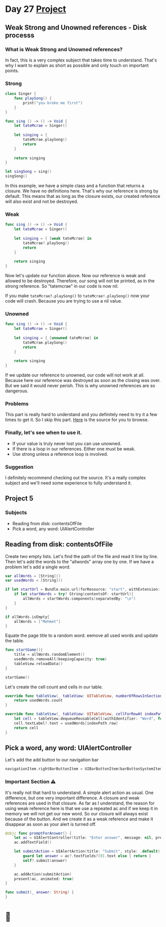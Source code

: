 # Day 27 <a href="https://github.com/devmehmetates/365-day-of-code/tree/main/Project/Day27-29"> Project </a>

##  Weak Strong and Unowned references - Disk processs

###  What is Weak Strong and Unowned references?
In fact, this is a very complex subject that takes time to understand. That's why I want to explain as short as possible and only touch on important points.

### Strong
```swift
class Singer {
    func playSong() {
        print("you broke me first")
    }
}

func sing () -> () -> Void {
    let tateMcrae = Singer()
    
    let singing = {
        tateMcrae.playSong()
        return
    }
    
    return singing
}

let singSong = sing()
singSong()
```
In this example, we have a simple class and a function that returns a closure. We have no definitions here. That's why our reference is strong by default.
This means that as long as the closure exists, our created reference will also exist and not be destroyed. 

### Weak

```swift
func sing () -> () -> Void {
    let tateMcrae = Singer()
    
    let singing = { [weak tateMcrae] in
        tateMcrae?.playSong()
        return
    }
    
    return singing
}
```
Now let's update our function above. Now our reference is weak and allowed to be destroyed. Therefore, our song will not be printed, as in the strong reference. So "tatemcrae" in our code is now nil. <br>

If you make <code>tateMcrae?.playSong()</code> to <code>tateMcrae!.playSong()</code> now your code will crash. Because you are trying to use a nil value.


### Unowned

```swift
func sing () -> () -> Void {
    let tateMcrae = Singer()
    
    let singing = { [unowned tateMcrae] in
        tateMcrae.playSong()
        return
    }
    
    return singing
}
```

If we update our reference to unowned, our code will not work at all. Because here our reference was destroyed as soon as the closing was over. But we said it would never perish. This is why unowned references are so dangerous.

### Problems

This part is really hard to understand and you definitely need to try it a few times to get it. So I skip this part. <a href="https://www.hackingwithswift.com/articles/179/capture-lists-in-swift-whats-the-difference-between-weak-strong-and-unowned-references">Here</a> is the source for you to browse.

### Finally, let's see when to use it.

+ If your value is truly never lost you can use unowned.
+ If there is a loop in our references. Either one must be weak.
+ Use strong unless a reference loop is involved.

### Suggestion
I definitely recommend checking out the source. It's a really complex subject and we'll need some experience to fully understand it.


## Project 5

### Subjects

+ Reading from disk: contentsOfFile
+ Pick a word, any word: UIAlertController

## Reading from disk: contentsOfFile
Create two empty lists. Let's find the path of the file and read it line by line. Then let's add the words to the "allwords" array one by one. If we have a problem let's add a single word.
```swift
var allWords = [String]()
var usedWords = [String]()

if let startUrl = Bundle.main.url(forResource: "start", withExtension: "txt"){
    if let startWords = try? String(contentsOf: startUrl){
        allWords = startWords.components(separatedBy: "\n")
    }
}

if allWords.isEmpty{
    allWords = ["Mehmet"]
}

```

Equate the page title to a random word. eemove all used words and update the table.
```swift
func startGame(){
    title = allWords.randomElement()
    usedWords.removeAll(keepingCapacity: true)
    tableView.reloadData()
}

startGame()
```

Let's create the cell count and cells in our table.
```swift
override func tableView(_ tableView: UITableView, numberOfRowsInSection section: Int) -> Int {
    return usedWords.count
}

override func tableView(_ tableView: UITableView, cellForRowAt indexPath: IndexPath) -> UITableViewCell {
    let cell = tableView.dequeueReusableCell(withIdentifier: "Word", for: indexPath)
    cell.textLabel?.text = usedWords[indexPath.row]
    return cell
}
```

## Pick a word, any word: UIAlertController
Let's add the add button to our navigation bar
```swift
navigationItem.rightBarButtonItem = UIBarButtonItem(barButtonSystemItem: .add, target: self, action: #selector(promptForAnswer))
```
### Important Section ⚠️

It's really not that hard to understand. A simple alert action as usual. One difference, but one very important difference. A closure and weak references are used in that closure. As far as I understand, the reason for using weak reference here is that we use a repeated ac and if we keep it in memory we will not get our new word. So our closure will always exist because of the button. And we create it as a weak reference and make it disappear as soon as your alert is turned off.

```swift
@objc func promptForAnswer() {
    let ac = UIAlertController(title: "Enter answer", message: nil, preferredStyle: .alert)
    ac.addTextField()

    let submitAction = UIAlertAction(title: "Submit", style: .default) { [weak self, weak ac] _ in
        guard let answer = ac?.textFields?[0].text else { return }
        self?.submit(answer)
    }

    ac.addAction(submitAction)
    present(ac, animated: true)
}

func submit(_ answer: String) {
}
```

# 🤯
